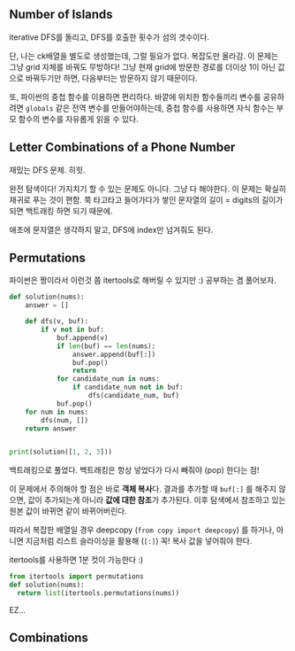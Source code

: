 ## Number of Islands

iterative DFS를 돌리고, DFS를 호출한 횟수가 섬의 갯수이다.

단, 나는 ck배열을 별도로 생성했는데, 그럴 필요가 없다. 복잡도만 올라감. 이 문제는 그냥 grid 자체를 바꿔도 무방하다! 그냥 현재 grid에 방문한 경로를 더이상 1이 아닌 값으로 바꿔두기만 하면, 다음부터는 방문하지 않기 때문이다.

또,  파이썬의 중첩 함수를 이용하면 편리하다. 바깥에 위치한 함수들끼리 변수를 공유하려면 `globals` 같은 전역 변수를 만들어야하는데, 중첩 함수를 사용하면 자식 함수는 부모  함수의 변수를 자유롭게 읽을 수 있다.



## Letter Combinations of a Phone Number

재밌는 DFS 문제. 히힛.

완전 탐색이다! 가지치기 할 수 있는 문제도 아니다. 그냥 다 해야한다. 이 문제는 확실히 재귀로 푸는 것이 편함. 쭉 타고타고 들어가다가 쌓인 문자열의 길이 = digits의 길이가 되면 백트래킹 하면 되기 때문에.

애초에 문자열은 생각하지 말고, DFS에 index만 넘겨줘도 된다. 



## Permutations

파이썬은 짱이라서 이런것 쯤 itertools로 해버릴 수 있지만 :) 공부하는 겸 풀어보자.

```python
def solution(nums):
    answer = []

    def dfs(v, buf):
        if v not in buf:
            buf.append(v)
            if len(buf) == len(nums):
                answer.append(buf[:])
                buf.pop()
                return
            for candidate_num in nums:
                if candidate_num not in buf:
                    dfs(candidate_num, buf)
            buf.pop()
    for num in nums:
        dfs(num, [])
    return answer


print(solution([1, 2, 3]))
```

백트래킹으로 풀었다. 백트래킹은 항상 넣었다가 다시 빼줘야 (pop) 한다는 점!

이 문제에서 주의해야 할 점은 바로 **객체 복사**다. 결과를 추가할 때 `buf[:]` 를 해주지 않으면, 값이 추가되는게 아니라 **값에 대한 참조**가 추가된다. 이후 탐색에서 참조하고 있는 원본 값이 바뀌면 같이 바뀌어버린다.

따라서 복잡한 배열일 경우 deepcopy (`from copy import deepcopy`) 를 하거나, 아니면 지금처럼 리스트 슬라이싱을 활용해 (`[:]`) 꼭! 복사 값을 넣어줘야 한다.

itertools를 사용하면 1분 컷이 가능한다 :)

```python
from itertools import permutations
def solution(nums):
  return list(itertools.permutations(nums))
```

EZ...

## Combinations

